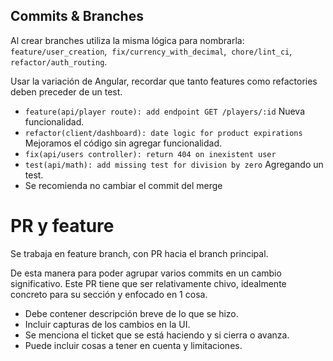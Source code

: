 ## Commits & Branches

Al crear branches utiliza la misma lógica para nombrarla: `feature/user_creation`,  `fix/currency_with_decimal`,  `chore/lint_ci`,  `refactor/auth_routing`.

Usar la variación de Angular, recordar que tanto features como refactories deben preceder de un test.

- `feature(api/player route): add endpoint GET /players/:id` Nueva funcionalidad.
- `refactor(client/dashboard): date logic for product expirations` Mejoramos el código sin agregar funcionalidad.
- `fix(api/users controller): return 404 on inexistent user`
- `test(api/math): add missing test for division by zero` Agregando un test.
- Se recomienda no cambiar el commit del merge

# PR y feature

Se trabaja en feature branch, con PR hacia el branch principal.

De esta manera para poder agrupar varios commits en un cambio significativo. Este PR tiene que ser relativamente chivo, idealmente concreto para su sección y enfocado en 1 cosa.

- Debe contener descripción breve de lo que se hizo.
- Incluir capturas de los cambios en la UI.
- Se menciona el ticket que se está haciendo y si cierra o avanza.
- Puede incluir cosas a tener en cuenta y limitaciones.


